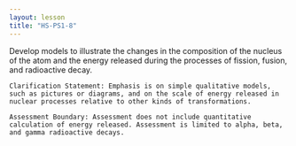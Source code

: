```yaml
---
layout: lesson
title: "HS-PS1-8"
---
```

<script src="https://cdn.mathjax.org/mathjax/latest/MathJax.js?config=TeX-AMS-MML_HTMLorMML" type="text/javascript"></script>

<!--<center>
<img src="images/pt-row-col.png" alt="drawing" width="90%"/>
</center>
-->
Develop models to illustrate the changes in the composition of the nucleus of the atom and the energy released during the processes of fission, fusion, and radioactive decay.

<!--more--> 

    Clarification Statement: Emphasis is on simple qualitative models, such as pictures or diagrams, and on the scale of energy released in nuclear processes relative to other kinds of transformations.

    Assessment Boundary: Assessment does not include quantitative calculation of energy released. Assessment is limited to alpha, beta, and gamma radioactive decays.
